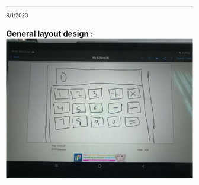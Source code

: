 -------------------------------------------------------------
9/1/2023

General layout design :
![](https://github.com/Soulnim/JS-Calculator/blob/main/Images/photo1673227787.jpeg)
-------------------------------------------------------------
